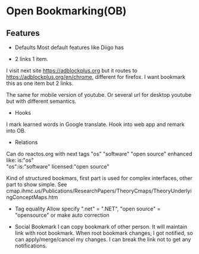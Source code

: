
Open Bookmarking(OB)
====


Features
---

- Defaults
Most default features like Diigo has

- 2 links 1 item. 

I visit next site 
https://adblockplus.org
but it routes to https://adblockplus.org/en/chrome, different for firefox.
I want bookmark this as one item but 2 links.

The same for mobile version of youtube. Or several url for desktop youtube but with different semantics.

- Hooks

I mark learned words in Google translate. Hook into web app and remark into OB.


- Relations

Can do reactos.org with next tags "os" "software" "open source" enhanced like:
is:"os"  
"os":is:"software"
licensed:"open source"

Kind of structured bookmars, first part is used for complex interfaces, other part to show simple.
See cmap.ihmc.us/Publications/ResearchPapers/TheoryCmaps/TheoryUnderlyingConceptMaps.htm


- Tag equality
Allow specify
".net"  = ".NET", "open source" = "opensource" 
or make auto correction

- Social Bookmark
I can copy bookmark of other person. 
It will maintain link with root bookmark.
When root bookmark changes, I got notified, so can apply/merge/cancel my changes.
I can break the link not to get any notifications.

